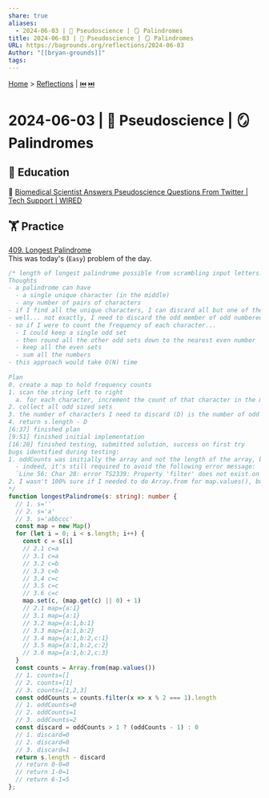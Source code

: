 ```yaml
---
share: true
aliases:
  - 2024-06-03 | 🧪 Pseudoscience | 🪞 Palindromes
title: 2024-06-03 | 🧪 Pseudoscience | 🪞 Palindromes
URL: https://bagrounds.org/reflections/2024-06-03
Author: "[[bryan-grounds]]"
tags:
---
```

[Home](../index.md) > [Reflections](./index.md) | [⏮️](./2024-06-02.md) [⏭️](./2024-06-04.md)  
# 2024-06-03 | 🧪 Pseudoscience | 🪞 Palindromes  
## 🧠 Education  
🎩 [Biomedical Scientist Answers Pseudoscience Questions From Twitter | Tech Support | WIRED](../videos/biomedical-scientist-answers-pseudoscience-questions-from-twitter-tech-support-wired.md)  
  
## 🏋️ Practice  
[409. Longest Palindrome](https://leetcode.com/problems/longest-palindrome)  
This was today's (`Easy`) problem of the day.  
  
```ts  
/* length of longest palindrome possible from scrambling input letters. case sensitive  
Thoughts  
- a palindrome can have  
  - a single unique character (in the middle)  
  - any number of pairs of characters  
- if I find all the unique characters, I can discard all but one of them and keep everything else  
- well... not exactly, I need to discard the odd member of odd numbered sets of characters  
- so if I were to count the frequency of each character...  
  - I could keep a single odd set  
  - then round all the other odd sets down to the nearest even number  
  - keep all the even sets  
  - sum all the numbers  
- this approach would take O(N) time  
  
Plan  
0. create a map to hold frequency counts  
1. scan the string left to right  
  a. for each character, increment the count of that character in the map  
2. collect all odd sized sets  
3. the number of characters I need to discard (D) is the number of odd sets minus one  
4. return s.length - D  
[6:37] finished plan  
[9:51] finished initial implementation  
[16:28] finished testing, submitted solution, success on first try  
bugs identified during testing:  
1. oddCounts was initially the array and not the length of the array, but I treated it like a number  
  - indeed, it's still required to avoid the following error message:  
  `Line 56: Char 28: error TS2339: Property 'filter' does not exist on type 'IterableIterator<any>'.`  
2. I wasn't 100% sure if I needed to do Array.from for map.values(), but I added this in after testing  
*/  
function longestPalindrome(s: string): number {  
  // 1. s=''  
  // 2. s='a'  
  // 3. s='abbccc'  
  const map = new Map()  
  for (let i = 0; i < s.length; i++) {  
    const c = s[i]  
    // 2.1 c=a  
    // 3.1 c=a  
    // 3.2 c=b  
    // 3.3 c=b  
    // 3.4 c=c  
    // 3.5 c=c  
    // 3.6 c=c  
    map.set(c, (map.get(c) || 0) + 1)  
    // 2.1 map={a:1}  
    // 3.1 map={a:1}  
    // 3.2 map={a:1,b:1}  
    // 3.3 map={a:1,b:2}  
    // 3.4 map={a:1,b:2,c:1}  
    // 3.5 map={a:1,b:2,c:2}  
    // 3.6 map={a:1,b:2,c:3}  
  }  
  const counts = Array.from(map.values())  
  // 1. counts=[]  
  // 2. counts=[1]  
  // 3. counts=[1,2,3]  
  const oddCounts = counts.filter(x => x % 2 === 1).length  
  // 1. oddCounts=0  
  // 2. oddCounts=1  
  // 3. oddCounts=2  
  const discard = oddCounts > 1 ? (oddCounts - 1) : 0  
  // 1. discard=0  
  // 2. discard=0  
  // 3. discard=1  
  return s.length - discard  
  // return 0-0=0  
  // return 1-0=1  
  // return 6-1=5  
};  
```  
